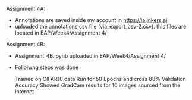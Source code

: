 
Assignment 4A:

   - Annotations are saved inside my account in https://ia.inkers.ai
   - uploaded the annotations csv file (via_export_csv-2.csv). this files are located in EAP/Week4/Assignment 4/




Assignment 4B:
  - Assignment_4B.ipynb uploaded in EAP/Week4/Assignment 4/
  - Folloiwng steps was done
  
     Trained on CIFAR10 data
     Run for 50 Epochs and cross 88% Validation Accuracy
     Showed GradCam results for 10 images sourced from the internet
